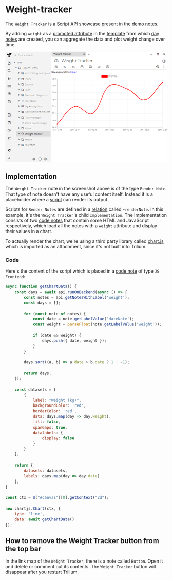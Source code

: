 # Weight-tracker

The `Weight Tracker` is a [Script API](script-api.md) showcase present in the [demo notes](database.md).

By adding `weight` as a [promoted attribute](promoted-attributes.md) in the [template](template.md) from which [day notes](day-notes.md) are created, you can aggregate the data and plot weight change over time.

![](images/weight-tracker.png)

## Implementation

The `Weight Tracker` note in the screenshot above is of the type `Render Note`. That type of note doesn't have any useful content itself. Instead it is a placeholder where a [script](scripts.md) can render its output.

Scripts for `Render Notes` are defined in a [relation](attributes.md) called `~renderNote`. In this example, it's the `Weight Tracker`'s child `Implementation`. The Implementation consists of two [code notes](code-notes.md) that contain some HTML and JavaScript respectively, which load all the notes with a `weight` attribute and display their values in a chart.

To actually render the chart, we're using a third party library called [chart.js](https://www.chartjs.org/) which is imported as an attachment, since it's not built into Trilium.

### Code

Here's the content of the script which is placed in a [code note](code-notes.md) of type `JS Frontend`:

```js
async function getChartData() {
    const days = await api.runOnBackend(async () => {
        const notes = api.getNotesWithLabel('weight');
        const days = [];

        for (const note of notes) {
            const date = note.getLabelValue('dateNote');
            const weight = parseFloat(note.getLabelValue('weight'));

            if (date && weight) {
                days.push({ date, weight });
            }
        }

        days.sort((a, b) => a.date > b.date ? 1 : -1);

        return days;
    });

    const datasets = [
        {
            label: "Weight (kg)",
            backgroundColor: 'red',
            borderColor: 'red',
            data: days.map(day => day.weight),
            fill: false,
            spanGaps: true,
            datalabels: {
                display: false
            }
        }
    ];

    return {
        datasets: datasets,
        labels: days.map(day => day.date)
    };
}

const ctx = $("#canvas")[0].getContext("2d");

new chartjs.Chart(ctx, {
    type: 'line',
    data: await getChartData()
});
```

## How to remove the Weight Tracker button from the top bar

In the link map of the `Weight Tracker`, there is a note called `Button`. Open it and delete or comment out its contents. The `Weight Tracker` button will disappear after you restart Trilium.

